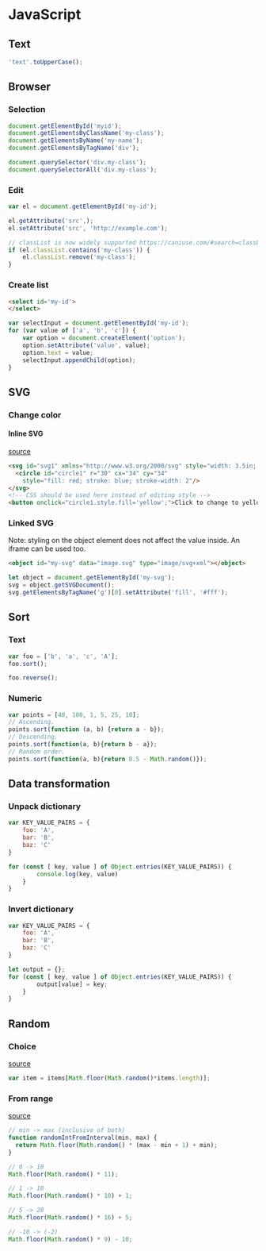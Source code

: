 # JavaScript

## Text

```javascript
'text'.toUpperCase();
```

## Browser

### Selection

```javascript
document.getElementById('myid');
document.getElementsByClassName('my-class');
document.getElementsByName('my-name');
document.getElementsByTagName('div');

document.querySelector('div.my-class');
document.querySelectorAll('div.my-class');
```

### Edit

```javascript
var el = document.getElementById('my-id');

el.getAttribute('src',);
el.setAttribute('src', 'http://example.com');

// classList is now widely supported https://caniuse.com/#search=classList
if (el.classList.contains('my-class')) {
    el.classList.remove('my-class');
}
```

### Create list

```html
<select id='my-id'>
</select>
```
```javascript
var selectInput = document.getElementById('my-id');
for (var value of ['a', 'b', 'c']) {
    var option = document.createElement('option');
    option.setAttribute('value', value);
    option.text = value;
    selectInput.appendChild(option);
}
```


## SVG

### Change color

#### Inline SVG

[source](https://stackoverflow.com/questions/9872947/changing-svg-image-color-with-javascript)

```html
<svg id="svg1" xmlns="http://www.w3.org/2000/svg" style="width: 3.5in; height: 1in">
  <circle id="circle1" r="30" cx="34" cy="34"
    style="fill: red; stroke: blue; stroke-width: 2"/>
</svg>
<!-- CSS should be used here instead of editing style -->
<button onclick="circle1.style.fill='yellow';">Click to change to yellow</button>
```

### Linked SVG

Note: styling on the object element does not affect the value inside. An iframe can be used too.

```html
<object id="my-svg" data="image.svg" type="image/svg+xml"></object>
```
```javascript
let object = document.getElementById('my-svg');
svg = object.getSVGDocument();
svg.getElementsByTagName('g')[0].setAttribute('fill', '#fff');
```


## Sort

### Text

```javascript
var foo = ['b', 'a', 'c', 'A'];
foo.sort();

foo.reverse();
```

### Numeric

```javascript
var points = [40, 100, 1, 5, 25, 10];
// Ascending.
points.sort(function (a, b) {return a - b});
// Descending.
points.sort(function(a, b){return b - a});
// Random order.
points.sort(function(a, b){return 0.5 - Math.random()});

```

## Data transformation

### Unpack dictionary

```javascript
var KEY_VALUE_PAIRS = {
    foo: 'A',
    bar: 'B',
    baz: 'C'
}

for (const [ key, value ] of Object.entries(KEY_VALUE_PAIRS)) {
        console.log(key, value)
    }
}
```

### Invert dictionary

```javascript
var KEY_VALUE_PAIRS = {
    foo: 'A',
    bar: 'B',
    baz: 'C'
}

let output = {};
for (const [ key, value ] of Object.entries(KEY_VALUE_PAIRS)) {
        output[value] = key;
    }
}
```

## Random

### Choice

[source](https://stackoverflow.com/questions/5915096/get-random-item-from-javascript-array)

```javascript
var item = items[Math.floor(Math.random()*items.length)];
```

### From range

[source](https://stackoverflow.com/questions/4959975/generate-random-number-between-two-numbers-in-javascript)

```javascript
// min -> max (inclusive of both)
function randomIntFromInterval(min, max) {
  return Math.floor(Math.random() * (max - min + 1) + min);
}

// 0 -> 10
Math.floor(Math.random() * 11);

// 1 -> 10
Math.floor(Math.random() * 10) + 1;

// 5 -> 20
Math.floor(Math.random() * 16) + 5;

// -10 -> (-2)
Math.floor(Math.random() * 9) - 10;
```
